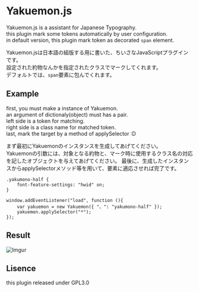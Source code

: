 # Yakuemon.js
Yakuemon.js is a assistant for Japanese Typography.  
this plugin mark some tokens automatically by user configuration.  
in default version, this plugin mark token as decorated `span` element.  

Yakuemon.jsは日本語の組版する用に書いた、ちいさなJavaScriptプラグインです。  
設定された約物なんかを指定されたクラスでマークしてくれます。  
デフォルトでは、`span`要素に包んでくれます。  

## Example
first, you must make a instance of Yakuemon.  
an argument of dictionaly(object) must has a pair.  
left side is a token for matching.  
right side is a class name for matched token.  
last, mark the target by a method of applySelector :D

まず最初にYakuemonのインスタンスを生成してあげてください。  
Yakuemonの引数には、対象となる約物と、マーク時に使用するクラス名の対応を記したオブジェクトを与えてあげてください。
最後に、生成したインスタンスからapplySelectorメソッド等を用いて、要素に適応させれば完了です。

```
.yakumono-half {
	font-feature-settings: "hwid" on;
}
```

```
window.addEventListener("load", function (){
	var yakuemon = new Yakuemon({ "、": "yakumono-half" });
	yakuemon.applySelector("*");
});
```

## Result

![Imgur](https://i.imgur.com/HDsSBxU.jpg)

## Lisence

this plugin released under GPL3.0

